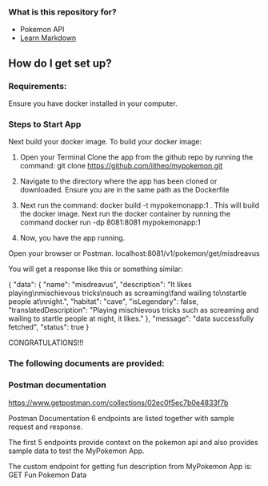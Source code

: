 ### What is this repository for? ###

* Pokemon API
* [Learn Markdown](https://bitbucket.org/tutorials/markdowndemo)

## How do I get set up? ##
### Requirements: ###
Ensure you have docker installed in your computer.

### Steps to Start App ###
Next build your docker image.
To build your docker image:
1. Open your Terminal
Clone the app from the github repo by running the command:
git clone https://github.com/iitheo/mypokemon.git
2. Navigate to the directory where the app has been cloned or downloaded.
Ensure you are in the same path as the Dockerfile
3. Next run the command:
docker build -t mypokemonapp:1 .
This will build the docker image.
Next run the docker container by running the command
docker run -dp 8081:8081 mypokemonapp:1

4. Now, you have the app running.

Open your browser or Postman.
localhost:8081/v1/pokemon/get/misdreavus

You will get a response like this or something similar:

{
"data": {
"name": "misdreavus",
"description": "It likes playing\nmischievous tricks\nsuch as screaming\fand wailing to\nstartle people at\nnight.",
"habitat": "cave",
"isLegendary": false,
"translatedDescription": "Playing mischievous tricks such as screaming and wailing to startle people at night,  it likes."
},
"message": "data successfully fetched",
"status": true
}


CONGRATULATIONS!!!

### The following documents are provided: ###

### Postman documentation ###
https://www.getpostman.com/collections/02ec0f5ec7b0e4833f7b

Postman Documentation
6 endpoints are listed together with sample request and response.

The first 5 endpoints provide context on the pokemon api and also
provides sample data to test the MyPokemon App.

The custom endpoint for getting fun description from MyPokemon App is:
GET Fun Pokemon Data
